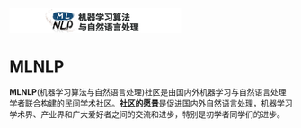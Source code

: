 <img src="./img/logo.png" alt="logo" style="zoom: 30%;" />

# MLNLP
**MLNLP**(机器学习算法与自然语言处理)社区是由国内外机器学习与自然语言处理学者联合构建的民间学术社区。**社区的愿景**是促进国内外自然语言处理，机器学习学术界、产业界和广大爱好者之间的交流和进步，特别是初学者同学们的进步。

